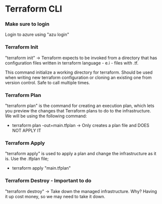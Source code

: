 # Terraform CLI

### Make sure to login 
Login to azure using "azu login"


### Terraform Init
"terraform init" -> Terraform expects to be invoked from a directory that has configuration files written in terraform language - e.i - files with .tf. 

This command initialize a working directory for terraform. Should be used when writing new terraform configuration or cloning an existing one from version control. Safe to call multiple times. 


### Terraform Plan
"terraform plan" is the command for creating an execution plan, which lets you preview the changes that Terraform plans to do to the infrastructure. We will be using the following command:

- terraform plan -out=main.tfplan -> Only creates a plan file and DOES NOT APPLY IT 

### Terraform Apply
"terraform apply" is used to apply a plan and change the infrastructure as it is. Use the .tfplan file;

- terraform apply "main.tfplan"


### Terraform Destroy - Important to do 
"terraform destroy" -> Take down the managed infrastructure. Why? Having it up cost money, so we may need to take it down.

